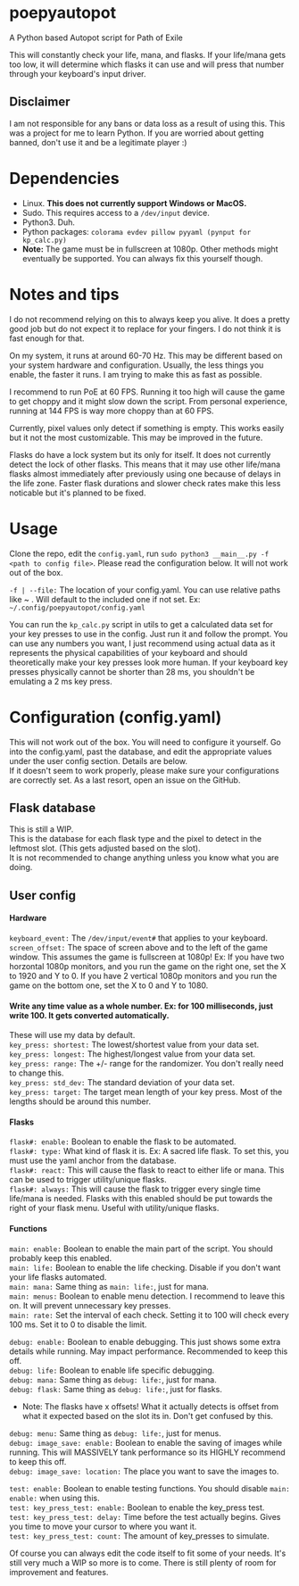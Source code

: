 # poepyautopot
A Python based Autopot script for Path of Exile </br>

This will constantly check your life, mana, and flasks. If your life/mana gets too low, it will determine which flasks it can use and will press that number through your keyboard's input driver. </br>

## Disclaimer
I am not responsible for any bans or data loss as a result of using this. This was a project for me to learn Python. If you are worried about getting banned, don't use it and be a legitimate player :) </br>

# Dependencies
* Linux. <b>This does not currently support Windows or MacOS.</b>
* Sudo. This requires access to a `/dev/input` device.
* Python3. Duh.
* Python packages: `colorama evdev pillow pyyaml (pynput for kp_calc.py)`
* <b>Note:</b> The game must be in fullscreen at 1080p. Other methods might eventually be supported. You can always fix this yourself though.

# Notes and tips
I do not recommend relying on this to always keep you alive. It does a pretty good job but do not expect it to replace for your fingers. I do not think it is fast enough for that. </br>

On my system, it runs at around 60-70 Hz. This may be different based on your system hardware and configuration. Usually, the less things you enable, the faster it runs. I am trying to make this as fast as possible. </br>

I recommend to run PoE at 60 FPS. Running it too high will cause the game to get choppy and it might slow down the script. From personal experience, running at 144 FPS is way more choppy than at 60 FPS. </br>

Currently, pixel values only detect if something is empty. This works easily but it not the most customizable. This may be improved in the future. </br>

Flasks do have a lock system but its only for itself. It does not currently detect the lock of other flasks. This means that it may use other life/mana flasks almost immediately after previously using one because of delays in the life zone. Faster flask durations and slower check rates make this less noticable but it's planned to be fixed. </br>

# Usage
Clone the repo, edit the `config.yaml`, run `sudo python3 __main__.py -f <path to config file>`. Please read the configuration below. It will not work out of the box. </br>

`-f | --file:` The location of your config.yaml. You can use relative paths like ~ . Will default to the included one if not set. Ex: `~/.config/poepyautopot/config.yaml` </br>

You can run the `kp_calc.py` script in utils to get a calculated data set for your key presses to use in the config. Just run it and follow the prompt. You can use any numbers you want, I just recommend using actual data as it represents the physical capabilities of your keyboard and should theoretically make your key presses look more human. If your keyboard key presses physically cannot be shorter than 28 ms, you shouldn't be emulating a 2 ms key press. </br>

# Configuration (config.yaml)
This will not work out of the box. You will need to configure it yourself. Go into the config.yaml, past the database, and edit the appropriate values under the user config section. Details are below. </br>
If it doesn't seem to work properly, please make sure your configurations are correctly set. As a last resort, open an issue on the GitHub. </br>
## Flask database
This is still a WIP. </br>
This is the database for each flask type and the pixel to detect in the leftmost slot. (This gets adjusted based on the slot). </br>
It is not recommended to change anything unless you know what you are doing. </br>

## User config
#### Hardware
`keyboard_event:` The `/dev/input/event#` that applies to your keyboard. </br>
`screen_offset:` The space of screen above and to the left of the game window. This assumes the game is fullscreen at 1080p! Ex: If you have two horzontal 1080p monitors, and you run the game on the right one, set the X to 1920 and Y to 0. If you have 2 vertical 1080p monitors and you run the game on the bottom one, set the X to 0 and Y to 1080. </br>

#### Write any time value as a whole number. Ex: for 100 milliseconds, just write 100. It gets converted automatically. </br>
These will use my data by default. </br>
`key_press: shortest:` The lowest/shortest value from your data set. </br>
`key_press: longest:` The highest/longest value from your data set. </br>
`key_press: range:` The +/- range for the randomizer. You don't really need to change this. </br>
`key_press: std_dev:` The standard deviation of your data set. </br>
`key_press: target:` The target mean length of your key press. Most of the lengths should be around this number. <br>

#### Flasks
`flask#: enable:` Boolean to enable the flask to be automated. </br>
`flask#: type:` What kind of flask it is. Ex: A sacred life flask. To set this, you must use the yaml anchor from the database. </br>
`flask#: react:` This will cause the flask to react to either life or mana. This can be used to trigger utility/unique flasks. </br>
`flask#: always:` This will cause the flask to trigger every single time life/mana is needed. Flasks with this enabled should be put towards the right of your flask menu. Useful with utility/unique flasks. </br>

#### Functions
`main: enable:` Boolean to enable the main part of the script. You should probably keep this enabled. </br>
`main: life:` Boolean to enable the life checking. Disable if you don't want your life flasks automated. </br>
`main: mana:` Same thing as `main: life:`, just for mana. </br>
`main: menus:` Boolean to enable menu detection. I recommend to leave this on. It will prevent unnecessary key presses. </br>
`main: rate:` Set the interval of each check. Setting it to 100 will check every 100 ms. Set it to 0 to disable the limit. </br>

`debug: enable:` Boolean to enable debugging. This just shows some extra details while running. May impact performance. Recommended to keep this off. </br>
`debug: life:` Boolean to enable life specific debugging. </br>
`debug: mana:` Same thing as `debug: life:`, just for mana. </br>
`debug: flask:` Same thing as `debug: life:`, just for flasks. </br>
* Note: The flasks have x offsets! What it actually detects is offset from what it expected based on the slot its in. Don't get confused by this. </br>

`debug: menu:` Same thing as `debug: life:`, just for menus. </br>
`debug: image_save: enable:` Boolean to enable the saving of images while running. This will MASSIVELY tank performance so its HIGHLY recommend to keep this off. </br>
`debug: image_save: location:` The place you want to save the images to. </br>

`test: enable:` Boolean to enable testing functions. You should disable `main: enable:` when using this. </br>
`test: key_press_test: enable:` Boolean to enable the key_press test. </br>
`test: key_press_test: delay:` Time before the test actually begins. Gives you time to move your cursor to where you want it. </br>
`test: key_press_test: count:` The amount of key_presses to simulate. </br>

Of course you can always edit the code itself to fit some of your needs. It's still very much a WIP so more is to come. There is still plenty of room for improvement and features. </br>

